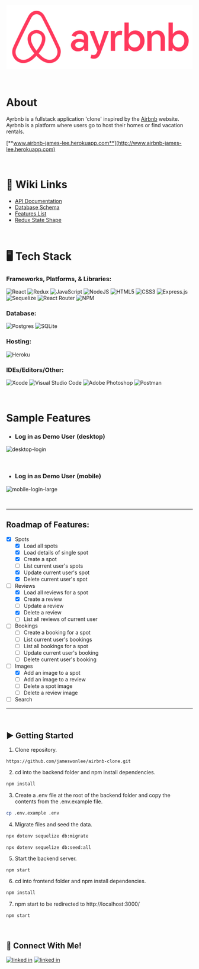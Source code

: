 <!-- <img src="https://user-images.githubusercontent.com/99856702/196315104-4da1b6d6-81f2-4a37-90e2-87a8819245d2.png"> -->

![ayrbnb-logo]

[ayrbnb-logo]: ./frontend/src/images/ayrbnb-logo.png

<br>

# About
Ayrbnb is a fullstack application 'clone' inspired by the [Airbnb](http://www.airbnb.com) website. Ayrbnb is a platform where users go to host their homes or find vacation rentals.

<!-- ## Live site -->
[**www.airbnb-james-lee.herokuapp.com**](http://www.airbnb-james-lee.herokuapp.com)

<br>

<!-- 🔗  -->
# 🔗 Wiki Links
* [API Documentation](https://github.com/jameswonlee/airbnb-clone/blob/main/backend/README-API-Docs.md#airbnb-clone)
* [Database Schema](https://github.com/jameswonlee/airbnb-clone/wiki/Database-Schema)
* [Features List](https://github.com/jameswonlee/airbnb-clone/wiki/Features-List)
* [Redux State Shape](https://github.com/jameswonlee/airbnb-clone/wiki/Redux-Store-Shape)

<br>

<!-- 🖥️  -->
# 🖥️ Tech Stack
### Frameworks, Platforms, & Libraries:
![React](https://img.shields.io/badge/react-%2320232a.svg?style=for-the-badge&logo=react&logoColor=%2361DAFB)
![Redux](https://img.shields.io/badge/redux-%23593d88.svg?style=for-the-badge&logo=redux&logoColor=white)
![JavaScript](https://img.shields.io/badge/javascript-%23323330.svg?style=for-the-badge&logo=javascript&logoColor=%23F7DF1E)
![NodeJS](https://img.shields.io/badge/node.js-6DA55F?style=for-the-badge&logo=node.js&logoColor=white)
![HTML5](https://img.shields.io/badge/html5-%23E34F26.svg?style=for-the-badge&logo=html5&logoColor=white)
![CSS3](https://img.shields.io/badge/css3-%231572B6.svg?style=for-the-badge&logo=css3&logoColor=white)
![Express.js](https://img.shields.io/badge/express.js-%23404d59.svg?style=for-the-badge&logo=express&logoColor=%2361DAFB)
![Sequelize](https://img.shields.io/badge/Sequelize-52B0E7?style=for-the-badge&logo=Sequelize&logoColor=white)
	![React Router](https://img.shields.io/badge/React_Router-CA4245?style=for-the-badge&logo=react-router&logoColor=white)
![NPM](https://img.shields.io/badge/NPM-%23000000.svg?style=for-the-badge&logo=npm&logoColor=white)

### Database:
![Postgres](https://img.shields.io/badge/postgres-%23316192.svg?style=for-the-badge&logo=postgresql&logoColor=white)
![SQLite](https://img.shields.io/badge/sqlite-%2307405e.svg?style=for-the-badge&logo=sqlite&logoColor=white)

### Hosting:
![Heroku](https://img.shields.io/badge/heroku-%23430098.svg?style=for-the-badge&logo=heroku&logoColor=white)

### IDEs/Editors/Other:
![Xcode](https://img.shields.io/badge/Xcode-007ACC?style=for-the-badge&logo=Xcode&logoColor=white)
![Visual Studio Code](https://img.shields.io/badge/Visual%20Studio%20Code-0078d7.svg?style=for-the-badge&logo=visual-studio-code&logoColor=white)
![Adobe Photoshop](https://img.shields.io/badge/adobe%20photoshop-%2331A8FF.svg?style=for-the-badge&logo=adobe%20photoshop&logoColor=white)
![Postman](https://img.shields.io/badge/Postman-FF6C37?style=for-the-badge&logo=postman&logoColor=white)

<br>

# Sample Features

- ### Log in as Demo User (desktop)

![desktop-login](https://imgur.com/pa3ATgw.gif)

<br>

- ### Log in as Demo User (mobile)

![mobile-login-large](https://imgur.com/0xIYfpc.gif)
<!-- ![mobile-login-small](https://imgur.com/GwLHuwG.gif) -->

<br>

---------------------------------------------------------------
## Roadmap of Features:
- [x] Spots
    - [x] Load all spots
    - [x] Load details of single spot
    - [x] Create a spot
    - [ ] List current user's spots
    - [x] Update current user's spot
    - [x] Delete current user's spot
- [ ] Reviews
    - [x] Load all reviews for a spot
    - [x] Create a review
    - [ ] Update a review
    - [x] Delete a review
    - [ ] List all reviews of current user
- [ ] Bookings
    - [ ] Create a booking for a spot
    - [ ] List current user's bookings
    - [ ] List all bookings for a spot
    - [ ] Update current user's booking
    - [ ] Delete current user's booking
- [ ] Images
    - [x] Add an image to a spot
    - [ ] Add an image to a review
    - [ ] Delete a spot image
    - [ ] Delete a review image
- [ ] Search

-------------------------------------------------------------------

<br>

## ▶️ Getting Started
1. Clone repository.
```
https://github.com/jameswonlee/airbnb-clone.git
```
2. cd into the backend folder and npm install dependencies.
```sh
npm install
```
3. Create a .env file at the root of the backend folder and copy the contents from the .env.example file.
```sh
cp .env.example .env
```
4. Migrate files and seed the data.
 ```sh
npx dotenv sequelize db:migrate
 ```
```sh
npx dotenv sequelize db:seed:all
```

5. Start the backend server.
```
npm start
```
6. cd into frontend folder and npm install dependencies.
 ```sh
npm install
```
7. npm start to be redirected to http://localhost:3000/
 ```sh
npm start
 ```

 <br>

<!-- 📱  -->
## 📱 Connect With Me!

[![linked in][github-icon]][github-url]
[![linked in][linkedin-icon]][linkedin-url]

<!-- <img src=https://i.imgur.com/w9xwrCT.png width=20>[GitHub](https://github.com/jameswonlee)
<img src=https://i.imgur.com/2ffGJqj.png width=20> [LinkedIn](https://www.linkedin.com/in/jameswonlee/) -->


<!-- Images / Links -->
[linkedin-icon]: https://skillicons.dev/icons?i=linkedin
[github-icon]: https://skillicons.dev/icons?i=github
[linkedin-url]: https://linkedin.com/in/jameswonlee/
[github-url]: https://github.com/jameswonlee







